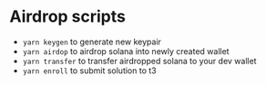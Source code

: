 # Airdrop scripts

- `yarn keygen` to generate new keypair 
- `yarn airdop` to airdrop solana into newly created wallet
- `yarn transfer` to transfer airdropped solana to your dev wallet
- `yarn enroll` to submit solution to t3


